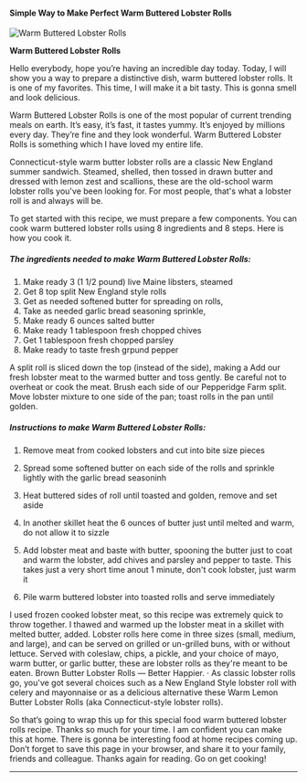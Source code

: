             

#### Simple Way to Make Perfect Warm Buttered Lobster Rolls

![Warm Buttered Lobster Rolls](https://img-global.cpcdn.com/recipes/6432e4207c58faf6/751x532cq70/warm-buttered-lobster-rolls-recipe-main-photo.jpg)

**Warm Buttered Lobster Rolls**

Hello everybody, hope you’re having an incredible day today. Today, I will show you a way to prepare a distinctive dish, warm buttered lobster rolls. It is one of my favorites. This time, I will make it a bit tasty. This is gonna smell and look delicious.

Warm Buttered Lobster Rolls is one of the most popular of current trending meals on earth. It’s easy, it’s fast, it tastes yummy. It’s enjoyed by millions every day. They’re fine and they look wonderful. Warm Buttered Lobster Rolls is something which I have loved my entire life.

Connecticut-style warm butter lobster rolls are a classic New England summer sandwich. Steamed, shelled, then tossed in drawn butter and dressed with lemon zest and scallions, these are the old-school warm lobster rolls you've been looking for. For most people, that's what a lobster roll is and always will be.

To get started with this recipe, we must prepare a few components. You can cook warm buttered lobster rolls using 8 ingredients and 8 steps. Here is how you cook it.

##### The ingredients needed to make Warm Buttered Lobster Rolls:

1.  Make ready 3 (1 1/2 pound) live Maine libsters, steamed
2.  Get 8 top split New England style rolls
3.  Get as needed softened butter for spreading on rolls,
4.  Take as needed garlic bread seasoning sprinkle,
5.  Make ready 6 ounces salted butter
6.  Make ready 1 tablespoon fresh chopped chives
7.  Get 1 tablespoon fresh chopped parsley
8.  Make ready to taste fresh grpund pepper

A split roll is sliced down the top (instead of the side), making a Add our fresh lobster meat to the warmed butter and toss gently. Be careful not to overheat or cook the meat. Brush each side of our Pepperidge Farm split. Move lobster mixture to one side of the pan; toast rolls in the pan until golden.

##### Instructions to make Warm Buttered Lobster Rolls:

1.  Remove meat from cooked lobsters and cut into bite size pieces

3.  Spread some softened butter on each side of the rolls and sprinkle lightly with the garlic bread seasoninh
4.  Heat buttered sides of roll until toasted and golden, remove and set aside
5.  In another skillet heat the 6 ounces of butter just until melted and warm, do not allow it to sizzle
6.  Add lobster meat and baste with butter, spooning the butter just to coat and warm the lobster, add chives and parsley and pepper to taste. This takes just a very short time anout 1 minute, don't cook lobster, just warm it
7.  Pile warm buttered lobster into toasted rolls and serve immediately

I used frozen cooked lobster meat, so this recipe was extremely quick to throw together. I thawed and warmed up the lobster meat in a skillet with melted butter, added. Lobster rolls here come in three sizes (small, medium, and large), and can be served on grilled or un-grilled buns, with or without lettuce. Served with coleslaw, chips, a pickle, and your choice of mayo, warm butter, or garlic butter, these are lobster rolls as they're meant to be eaten. Brown Butter Lobster Rolls — Better Happier. · As classic lobster rolls go, you've got several choices such as a New England Style lobster roll with celery and mayonnaise or as a delicious alternative these Warm Lemon Butter Lobster Rolls (aka Connecticut-style lobster rolls).

So that’s going to wrap this up for this special food warm buttered lobster rolls recipe. Thanks so much for your time. I am confident you can make this at home. There is gonna be interesting food at home recipes coming up. Don’t forget to save this page in your browser, and share it to your family, friends and colleague. Thanks again for reading. Go on get cooking!

* * *